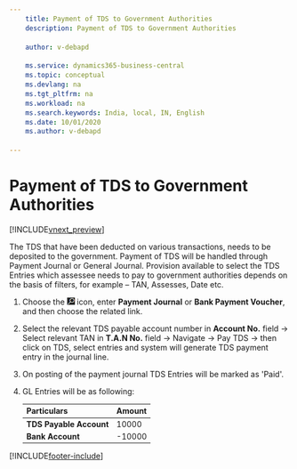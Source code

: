 ```yaml
---
    title: Payment of TDS to Government Authorities
    description: Payment of TDS to Government Authorities

    author: v-debapd

    ms.service: dynamics365-business-central
    ms.topic: conceptual
    ms.devlang: na
    ms.tgt_pltfrm: na
    ms.workload: na
    ms.search.keywords: India, local, IN, English
    ms.date: 10/01/2020
    ms.author: v-debapd

---
```

# Payment of TDS to Government Authorities

[!INCLUDE[vnext_preview](../../includes/vnext_preview.md)]

The TDS that have been deducted on various transactions, needs to be deposited to the government. Payment of TDS will be handled through Payment Journal or General Journal. Provision available to select the TDS Entries which assessee needs to pay to government authorities depends on the basis of filters, for example – TAN, Assesses, Date etc.

1. Choose the ![Search for Page or Report](image/search_small.png "Search for Page or Report icon") icon, enter **Payment Journal** or **Bank Payment Voucher**, and then choose the related link.
2. Select the relevant TDS payable account number in **Account No.** field -> Select relevant TAN in **T.A.N No.** field -> Navigate -> Pay TDS -> then click on TDS, select entries and system will generate TDS payment entry in the journal line. 
3. On posting of the payment journal TDS Entries will be marked as 'Paid'.

1. GL Entries will be as following:
    
    |Particulars|Amount|
    |----------------------------------|---------------------------------------|  
    |**TDS Payable Account**|10000|
    |**Bank Account**|-10000|






























[!INCLUDE[footer-include](../../includes/footer-banner.md)]